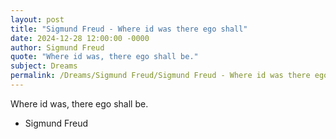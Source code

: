 ```yaml
---
layout: post
title: "Sigmund Freud - Where id was there ego shall"
date: 2024-12-28 12:00:00 -0000
author: Sigmund Freud
quote: "Where id was, there ego shall be."
subject: Dreams
permalink: /Dreams/Sigmund Freud/Sigmund Freud - Where id was there ego shall
---
```


Where id was, there ego shall be.

- Sigmund Freud
